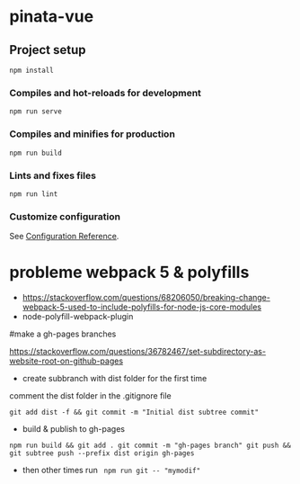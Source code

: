 # pinata-vue

## Project setup
```
npm install
```

### Compiles and hot-reloads for development
```
npm run serve
```

### Compiles and minifies for production
```
npm run build
```

### Lints and fixes files
```
npm run lint
```

### Customize configuration
See [Configuration Reference](https://cli.vuejs.org/config/).

# probleme webpack 5 & polyfills
- https://stackoverflow.com/questions/68206050/breaking-change-webpack-5-used-to-include-polyfills-for-node-js-core-modules
- node-polyfill-webpack-plugin



#make a gh-pages branches

https://stackoverflow.com/questions/36782467/set-subdirectory-as-website-root-on-github-pages

- create subbranch with dist folder for the first time

comment the dist folder in the .gitignore file

```
git add dist -f && git commit -m "Initial dist subtree commit"
```

- build & publish to gh-pages
```
npm run build && git add . git commit -m "gh-pages branch" git push && git subtree push --prefix dist origin gh-pages
```
- then other times run
 ``` npm run git -- "mymodif"```
